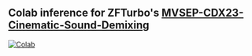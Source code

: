 ## Colab inference for ZFTurbo's [MVSEP-CDX23-Cinematic-Sound-Demixing](https://github.com/ZFTurbo/MVSEP-CDX23-Cinematic-Sound-Demixing)

[![Colab](https://colab.research.google.com/assets/colab-badge.svg)](https://colab.research.google.com/github/jarredou/MVSEP-CDX23-Cinematic-Sound-Demixing-Colab-Inference/blob/main/MVSEP_CDX23_Cinematic_Sound_Demixing_Colab.ipynb)
